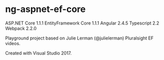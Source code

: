 # ng-aspnet-ef-core

ASP.NET Core 1.1.1
EntityFramework Core 1.1.1
Angular 2.4.5
Typescript 2.2
Webpack 2.2.0

Playground project based on Julie Lerman (@julielerman) Pluralsight EF videos.

Created with Visual Studio 2017.